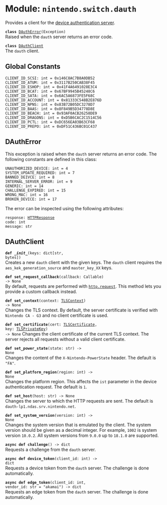 
# Module: <code>nintendo.switch.dauth</code>
Provides a client for the [device authentication server](https://github.com/kinnay/nintendo/wiki/DAuth-Server).

<code>**class** [DAuthError](#dautherror)(Exception)</code><br>
<span class="docs">Raised when the `dauth` server returns an error code.</span>

<code>**class** [DAuthClient](#dauthclient)</code><br>
<span class="docs">The `dauth` client.</span>

## Global Constants
`CLIENT_ID_SCSI: int = 0x146C8AC7B8A0DB52`<br>
`CLIENT_ID_ATUM: int = 0x3117B250CAB38F45`<br>
`CLIENT_ID_ESHOP: int = 0x41F4A6491028E3C4`<br>
`CLIENT_ID_BCAT: int = 0x67BF9945B45248C6`<br>
`CLIENT_ID_SATA: int = 0x6AC5A6873FE5F68C`<br>
`CLIENT_ID_ACCOUNT: int = 0x81333C548B2E876D`<br>
`CLIENT_ID_NPNS: int = 0x83B72B05DC3278D7`<br>
`CLIENT_ID_BAAS: int = 0x8F849B5D34778D8E`<br>
`CLIENT_ID_BEACH: int = 0x93AF0ACB26258DE9`<br>
`CLIENT_ID_DRAGONS: int = 0xD5B6CAC2C1514C56`<br>
`CLIENT_ID_PCTL: int = 0xDC656EA03B63CF68`<br>
`CLIENT_ID_PREPO: int = 0xDF51C436BC01C437`

## DAuthError
This exception is raised when the `dauth` server returns an error code. The following constants are defined in this class:

`UNAUTHORIZED_DEVICE: int = 4`<br>
`SYSTEM_UPDATE_REQUIRED: int = 7`<br>
`BANNED_DEIVCE: int = 8`<br>
`INTERNAL_SERVER_ERROR: int = 9`<br>
`GENERIC: int = 14`<br>
`CHALLENGE_EXPIRED: int = 15`<br>
`WRONG_MAC: int = 16`<br>
`BROKEN_DEVICE: int = 17`

The error can be inspected using the following attributes:

<code>response: [HTTPResponse](https://anynet.readthedocs.io/en/latest/reference/http/#httpresponse)</code><br>
`code: int`<br>
`message: str`

## DAuthClient
<code>**def _\_init__**(keys: dict[str, bytes])</code><br>
<span class="docs">Creates a new `dauth` client with the given keys. The `dauth` client requires the `aes_kek_generation_source` and `master_key_XX` keys.</span>

<code>**def set_request_callback**(callback: Callable) -> None</code><br>
<span class="docs">By default, requests are performed with [`http.request`](https://anynet.readthedocs.io/en/latest/reference/http). This method lets you provide a custom callback instead.</span>

<code>**def set_context**(context: [TLSContext](https://anynet.readthedocs.io/en/latest/reference/tls/#tlscontext)) -> None</code><br>
<span class="docs">Changes the TLS context. By default, the server certificate is verified with `Nintendo CA - G3` and no client certificate is used.</span>

<code>**def set_certificate**(cert: [TLSCertificate](https://anynet.readthedocs.io/en/latest/reference/tls/#tlscertificate), key: [TLSPrivateKey](https://anynet.readthedocs.io/en/latest/reference/tls/#tlsprivatekey)) -> None</code>
<span class="docs">Changes the client certificate of the current TLS context. The server rejects all requests without a valid client certificate.</span>

<code>**def set_power_state**(state: str) -> None</code><br>
<span class="docs">Changes the content of the `X-Nintendo-PowerState` header. The default is `"FA"`.</span>

<code>**def set_platform_region**(region: int) -> None</code><br>
<span class="docs">Changes the platform region. This affects the `ist` parameter in the device authentication request. The default is `1`.</span>

<code>**def set_host**(host: str) -> None</code><br>
<span class="docs">Changes the server to which the HTTP requests are sent. The default is `dauth-lp1.ndas.srv.nintendo.net`.

<code>**def set_system_version**(version: int) -> None</code></br>
<span class="docs">Changes the system version that is emulated by the client. The system version should be given as a decimal integer. For example, `1002` is system version `10.0.2`. All system versions from `9.0.0` up to `18.1.0` are supported.</span>

<code>**async def challenge**() -> dict</code><br>
<span class="docs">Requests a challenge from the `dauth` server.</span>

<code>**async def device_token**(client_id: int) -> dict</code><br>
<span class="docs">Requests a device token from the `dauth` server. The challenge is done automatically.</span>

<code>**async def edge_token**(client_id: int, vendor_id: str = "akamai") -> dict</code><br>
<span class="docs">Requests an edge token from the `dauth` server. The challenge is done automatically.</span>
